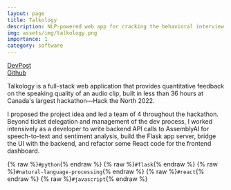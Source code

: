 ```yaml
---
layout: page
title: Talkology
description: NLP-powered web app for cracking the behavioral interview.
img: assets/img/talkology.png
importance: 1
category: software
---
```


<div class = "projheader">
    <div class="links"><a href="https://devpost.com/software/talkology-er5gqx" class="btn z-depth-0" role="button"> DevPost </a></div>
    <div class="links"><a href="https://github.com/helen-li/talkology" class="btn z-depth-0" role="button"> <i class="fab fa-github gh-icon"></i> Github</a></div>
</div>

Talkology is a full-stack web application that provides quantitative feedback on the speaking quality of an audio clip, built in less than 36 hours at Canada's largest hackathon—Hack the North 2022.

I proposed the project idea and led a team of 4 throughout the hackathon. 
Beyond ticket delegation and management of the dev process, I worked intensively as a developer to write backend API calls to AssemblyAI for speech-to-text and sentiment analysis, build the Flask app server, bridge the UI with the backend, and refactor some React code for the frontend dashboard.

{% raw %}```#python```{% endraw %}
{% raw %}```#flask```{% endraw %}
{% raw %}```#natural-language-processing```{% endraw %}
{% raw %}```#react```{% endraw %}
{% raw %}```#javascript```{% endraw %}